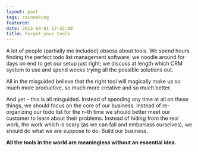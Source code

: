 ```yaml
---
layout: post
tags: rainmaking
featured: 
date: 2013-08-01 17:42:00
title: Forget your tools
---
```

A lot of people (partially me included) obsess about tools. We spend hours finding the perfect todo list management software; we noodle around for days on end to get our setup just right; we discuss at length which CRM system to use and spend weeks trying all the possible solutions out.

All in the misguided believe that the right tool will magically make us so much more productive, so much more creative and so much better.

And yet – this is all misguided. Instead of spending any time at all on these things, we should focus on the core of our business. Instead of re-organizing our todo list for the n-th time we should better meet our customer to learn about their problems. Instead of hiding from the real work, the work which is scary (as we can fail and embarrass ourselves), we should do what we are suppose to do: Build our business.

**All the tools in the world are meaningless without an essential idea.**